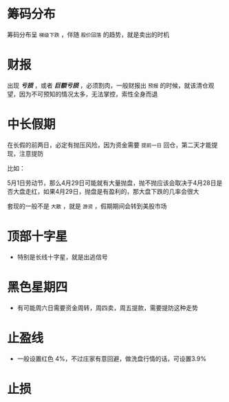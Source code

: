 
# 筹码分布
筹码分布呈 `梯级下跌` ，伴随 `股价回落` 的趋势，就是卖出的时机

# 财报
出现 ***亏损*** ，或者 ***巨额亏损*** ，必须割肉，一般财报出 `预报` 的时候，就该清仓观望，因为不可预知的情况太多，无法掌控，索性全身而退

# 中长假期
在长假的前两日，必定有抛压风险，因为资金需要 `提前一日` 回仓，第二天才能提现，注意提防

比如：

5月1日劳动节，那么4月29日可能就有大量抛盘，抛不抛应该会取决于4月28日是否大盘走红，如果4月29日，抛盘是有盈利的，那大盘下跌的几率会很大

套现的一般不是 `大散` ，就是 `游资` ，假期期间会转到美股市场

# 顶部十字星
- 特别是长线十字星，就是出逃信号

# 黑色星期四
- 有可能周六日需要资金周转，周四卖，周五提款，需要提防这种走势

# 止盈线
- 一般设置红色 4%，不过庄家有意回避，做洗盘行情的话，可设置3.9%

# 止损
